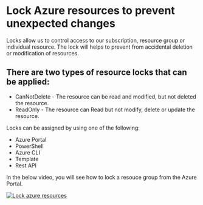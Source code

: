 Lock Azure resources to prevent unexpected changes
=================================================
Locks allow us to control access to our subscription, resource group or individual resource. The lock
will helps to prevent from accidental deletion or modification of resources.

There are two types of resource locks that can be applied:
----------------------------------------------------------
* CanNotDelete - The resource can be read and modified, but not deleted the resource.
* ReadOnly - The resource can Read but not modify, delete or update the resource.

Locks can be assigned by using one of the following:
* Azure Portal
* PowerShell
* Azure CLI
* Template
* Rest API

In the below video, you will see how to lock a resouce group from the Azure Portal. 

[![Lock azure resources](http://img.youtube.com/vi/mDOOKrEXAZY/0.jpg)](http://www.youtube.com/watch?v=mDOOKrEXAZY "Lock Azure resources to prevent unexpected changes")